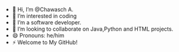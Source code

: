 - 👋 Hi, I’m @Chawasch A.
- 👀 I’m interested in coding
- 🌱 I’m a software developer.
- 🤝 I’m looking to collaborate on Java,Python and HTML projects. 
- 😄 Pronouns: he/him
- ⚡ Welcome to My GitHub!


<!---
Codex1519/Codex1519 is a ✨ special ✨ repository because its `README.md` (this file) appears on your GitHub profile.
You can click the Preview link to take a look at your changes.
--->
